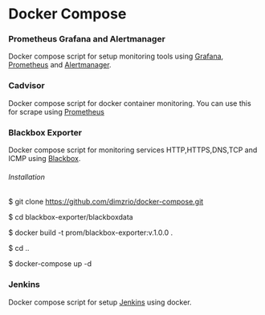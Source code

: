 # Docker Compose

<h3> Prometheus Grafana and Alertmanager </h3>

Docker compose script for setup monitoring tools using [Grafana](https://github.com/grafana/grafana), [Prometheus](https://github.com/prometheus) and [Alertmanager](https://github.com/prometheus/alertmanager).

<h3> Cadvisor </h3>

Docker compose script for docker container monitoring. You can use this for scrape using [Prometheus](https://github.com/prometheus)

<h3> Blackbox Exporter </h3>

Docker compose script for monitoring services  HTTP,HTTPS,DNS,TCP and ICMP using [Blackbox](https://github.com/prometheus/blackbox_exporter).

<h6> Installation</h6>

$ git clone https://github.com/dimzrio/docker-compose.git

$ cd blackbox-exporter/blackboxdata

$ docker build -t prom/blackbox-exporter:v.1.0.0 .

$ cd ..

$ docker-compose up -d

<h3> Jenkins </h3>

Docker compose script for setup [Jenkins](https://jenkins.io) using docker.
